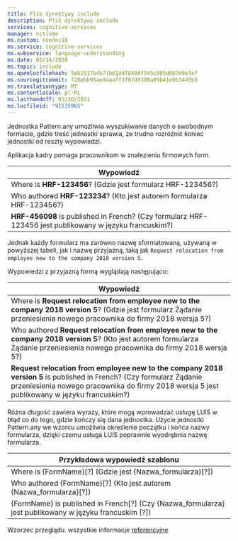 ```yaml
---
title: Plik dyrektywy include
description: Plik dyrektywy include
services: cognitive-services
manager: nitinme
ms.custom: seodec18
ms.service: cognitive-services
ms.subservice: language-understanding
ms.date: 02/14/2020
ms.topic: include
ms.openlocfilehash: 5eb2517b4b71b61dd70406f345c005d007d9e3ef
ms.sourcegitcommit: f28ebb95ae9aaaff3f87d8388a09b41e0b3445b5
ms.translationtype: MT
ms.contentlocale: pl-PL
ms.lasthandoff: 03/30/2021
ms.locfileid: "91535965"
---
```

Jednostka Pattern.any umożliwia wyszukiwanie danych o swobodnym formacie, gdzie treść jednostki sprawia, że trudno rozróżnić koniec jednostki od reszty wypowiedzi.

Aplikacja kadry pomaga pracownikom w znalezieniu firmowych form.

|Wypowiedź|
|--|
|Where is **HRF-123456**? (Gdzie jest formularz HRF-123456?)|
|Who authored **HRF-123234**? (Kto jest autorem formularza HRF-123456?)|
|**HRF-456098** is published in French? (Czy formularz HRF-123456 jest publikowany w języku francuskim?)|

Jednak każdy formularz ma zarówno nazwę sformatowaną, używaną w powyższej tabeli, jak i nazwę przyjazną, taką jak `Request relocation from employee new to the company 2018 version 5`.

Wypowiedzi z przyjazną formą wyglądają następująco:

|Wypowiedź|
|--|
|Where is **Request relocation from employee new to the company 2018 version 5**? (Gdzie jest formularz Żądanie przeniesienia nowego pracownika do firmy 2018 wersja 5?)|
|Who authored **Request relocation from employee new to the company 2018 version 5**? (Kto jest autorem formularza Żądanie przeniesienia nowego pracownika do firmy 2018 wersja 5?)|
|**Request relocation from employee new to the company 2018 version 5** is published in French? (Czy formularz Żądanie przeniesienia nowego pracownika do firmy 2018 wersja 5 jest publikowany w języku francuskim?)|

Różna długość zawiera wyrazy, które mogą wprowadzać usługę LUIS w błąd co do tego, gdzie kończy się dana jednostka. Użycie jednostki Pattern.any we wzorcu umożliwia określenie początku i końca nazwy formularza, dzięki czemu usługa LUIS poprawnie wyodrębnia nazwę formularza.

|Przykładowa wypowiedź szablonu|
|--|
|Where is {FormName}[?] (Gdzie jest {Nazwa_formularza}[?])|
|Who authored {FormName}[?] (Kto jest autorem {Nazwa_formularza}[?])|
|{FormName} is published in French[?] (Czy {Nazwa_formularza} jest publikowany w języku francuskim [?])|

Wzorzec przeglądu. wszystkie informacje [referencyjne](../reference-entity-pattern-any.md)